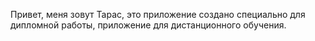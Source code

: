 Привет, меня зовут Тарас, это приложение создано специально для дипломной работы, приложение для дистанционного обучения.
